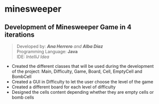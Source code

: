 # minesweeper

## Development of Minesweeper Game in 4 iterations

>Developed by: _**Ana Herrero** and **Alba Díaz**_  
>Programming Language: **Java**  
>IDE: _IntelliJ Idea_

* Created the different classes that will be used during the development of the project: Main, Difficulty, Game, Board, Cell, EmptyCell and BombCell
* Created a GUI in Difficulty to let the user choose the level of the game
* Created a different board for each level of difficulty
* Designed the cells content depending whether they are empty cells or bomb cells
